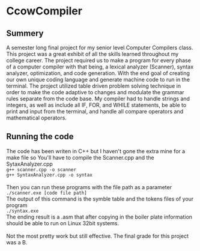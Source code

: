 # CcowCompiler
## Summery
A semester long final project for my senior level Computer Compilers class. This project was a great exhibit of all the skills learned throughout my college career.
The project required us to make a program for every phase of a computer compiler with that being, a lexical analyzer (Scanner), syntax analyzer, optimization, and code generation. With the end goal of creating our own unique coding language and generate machine code to run in the terminal.
The project utilized table driven problem solving technique in order to make the code adaptive to changes and modulate the grammar rules separate from the code base. My compiler had to handle strings and integers, as well as include all IF, FOR, and WHILE statements, be able to print and input from the terminal, and handle all compare operators and mathematical operators.
## Running the code
The code has been writen in C++ but I haven't gone the extra mine for a make file so You'll have to compile the Scanner.cpp and the SytaxAnalyzer.cpp<br/>
`g++ scanner.cpp -o scanner`<br/>
`g++ SyntaxAnalyzer.cpp -o syntax`<br><br>
Then you can run these programs with the file path as a parameter<br>
`./scanner.exe [code file path]`<br>
The output of this command is the symble table and the tokens files of your program<br>
`./syntax.exe`<br>
The ending result is a .asm that after copying in the boiler plate information should be able to run on Linux 32bit systems.<br><br>
Not the most pretty work but still effective. The final grade for this project was a B.
